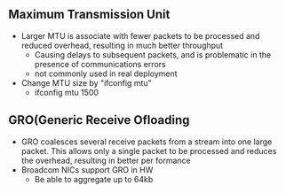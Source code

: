 ## Maximum Transmission Unit
- Larger MTU is associate with fewer packets to be processed and reduced overhead, resulting in much better throughput
    - Causing delays to subsequent packets, and is problematic in the presence of communications errors
    - not commonly used in real deployment
- Change MTU size by "ifconfig mtu"
    - ifconfig <devname> mtu 1500
  
 

## GRO(Generic Receive Ofloading
  - GRO coalesces several receive packets from a stream into one large packet. This allows only a single packet to be processed and reduces the overhead, resulting in better per formance
  - Broadcom NICs support GRO in HW
      - Be able to aggregate up to 64kb
     
